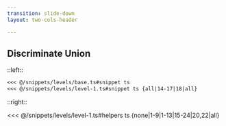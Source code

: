 ```yaml
---
transition: slide-down
layout: two-cols-header

---
```


## Discriminate Union  

::left::

````md magic-move
<<< @/snippets/levels/base.ts#snippet ts 
<<< @/snippets/levels/level-1.ts#snippet ts {all|14-17|18|all}
````

::right::


<<< @/snippets/levels/level-1.ts#helpers ts {none|1-9|1-13|15-24|20,22|all}